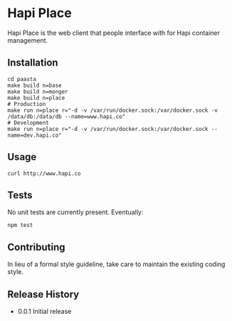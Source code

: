 Hapi Place
==========

Hapi Place is the web client that people interface with for Hapi container management.

## Installation

    cd paasta
    make build n=base
    make build n=monger
    make build n=place
    # Production
    make run n=place r="-d -v /var/run/docker.sock:/var/docker.sock -v /data/db:/data/db --name=www.hapi.co"
    # Development
    make run n=place r="-d -v /var/run/docker.sock:/var/docker.sock --name=dev.hapi.co"

## Usage

    curl http://www.hapi.co

## Tests

No unit tests are currently present. Eventually:

    npm test

## Contributing

In lieu of a formal style guideline, take care to maintain the existing coding style.

## Release History

+ 0.0.1 Initial release
